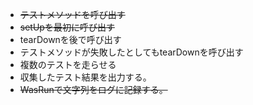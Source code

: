 - <s>テストメソッドを呼び出す</s>
- <s>setUpを最初に呼び出す</s>
- tearDownを後で呼び出す
- テストメソッドが失敗したとしてもtearDownを呼び出す
- 複数のテストを走らせる
- 収集したテスト結果を出力する。
- <s>WasRunで文字列をログに記録する。</s>